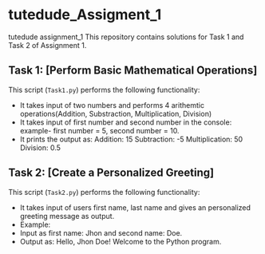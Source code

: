# tutedude_Assigment_1
tutedude assignment_1
This repository contains solutions for Task 1 and Task 2 of Assignment 1.

## Task 1: [Perform Basic Mathematical Operations]
This script (`Task1.py`) performs the following functionality:
- It takes input of two numbers and performs 4 arithemtic operations(Addition, Substraction, Multiplication, Division)
- It takes input of first number and second number in the console: example- first number = 5, second number = 10.
- It prints the output as:
  Addition:  15
  Subtraction:  -5
  Multiplication:  50
  Division:  0.5


## Task 2: [Create a Personalized Greeting]
This script (`Task2.py`) performs the following functionality:
- It takes input of users first name, last name and gives an personalized greeting message as output.
- Example:
- Input as first name: Jhon and second name: Doe.
- Output as:
  Hello, Jhon Doe! Welcome to the Python program.
